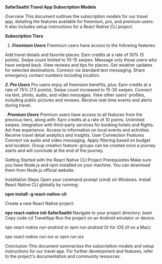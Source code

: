 
**SafarSaathi Travel App Subscription Models**

_Overview_
This document outlines the subscription models for our travel app, detailing the features available for freemium, pro, and premium users. It also includes setup instructions for a _React Native CLI project_.

**Subscription Tiers**
1. _**Freemium Users**_
Freemium users have access to the following features:

Add travel details and favorite places.
Earn credits at a rate of 50% (5 points).
Swipe count limited to 10-15 swipes.
Message only those users who have swiped back.
View reviews and tips for places.
Get weather updates for selected destinations.
Connect via standard text messaging.
Share emergency contact numbers including location.



_**2. Pro Users**_
Pro users enjoy all freemium benefits, plus:
Earn credits at a rate of 75% (7.5 points).
Swipe count increased to 15-30 swipes.
Connect via text, photo, audio, and video messages.
View other users' profiles, including public pictures and reviews.
Receive real-time events and alerts during travel.


. _**Premium Users**_
Premium users have access to all features from the previous tiers, along with:
Earn credits at a rate of 10 points.
Unlimited swipes.
Integration with third-party services for booking hotels and flights.
Ad-free experience.
Access to information on local events and activities.
Receive travel detail analytics and insights.
User Connection Features
Connect via audio and video messaging.
Apply filtering based on budget and location.
Group creation feature: groups can be created once a journey starts and will conclude at the end of the journey.



Getting Started with the React Native CLI Project
Prerequisites
Make sure you have Node.js and npm installed on your machine. You can download them from Node.js official website.

Installation Steps
Open your command prompt (cmd) on Windows.
Install React Native CLI globally by running:

**npm install -g react-native-cli**

Create a new React Native project:

**npx react-native init SafarSaathi**
Navigate to your project directory:
bash
Copy code
cd TravelApp
Run the project on an Android emulator or device:

_npx react-native run-android_  or _npm run android_
Or for iOS (if on a Mac):

_npx react-native run-ios_ or _npm run ios_

Conclusion
This document summarizes the subscription models and setup instructions for our travel app. For further development and features, refer to the project's documentation and community resources.

